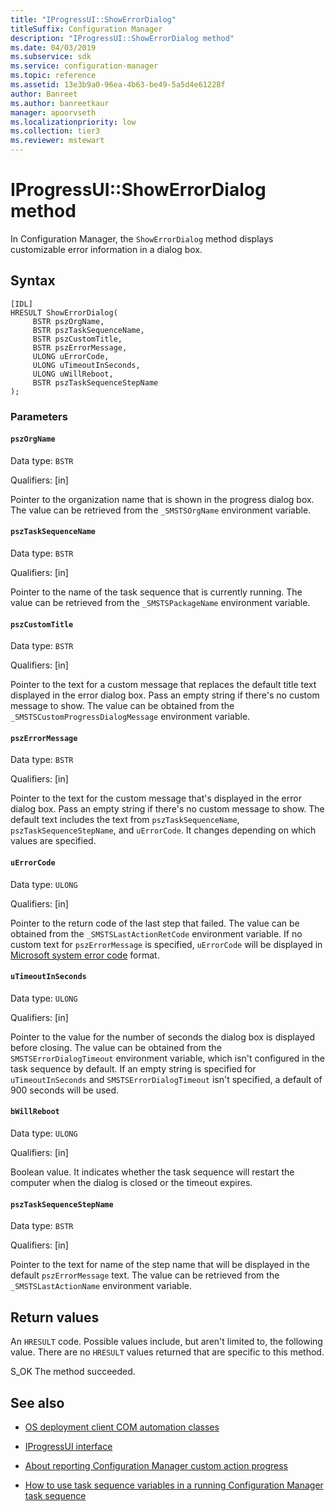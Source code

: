 ```yaml
---
title: "IProgressUI::ShowErrorDialog"
titleSuffix: Configuration Manager
description: "IProgressUI::ShowErrorDialog method"
ms.date: 04/03/2019
ms.subservice: sdk
ms.service: configuration-manager
ms.topic: reference
ms.assetid: 13e3b9a0-96ea-4b63-be49-5a5d4e61228f
author: Banreet
ms.author: banreetkaur
manager: apoorvseth
ms.localizationpriority: low
ms.collection: tier3
ms.reviewer: mstewart
---
```


# IProgressUI::ShowErrorDialog method

In Configuration Manager, the `ShowErrorDialog` method displays customizable error information in a dialog box.

## Syntax

```
[IDL]
HRESULT ShowErrorDialog(
     BSTR pszOrgName,
     BSTR pszTaskSequenceName,
     BSTR pszCustomTitle,
     BSTR pszErrorMessage,
     ULONG uErrorCode,
     ULONG uTimeoutInSeconds,
     ULONG uWillReboot,
     BSTR pszTaskSequenceStepName
);
```

### Parameters

#### `pszOrgName`

Data type: `BSTR`

Qualifiers: [in]

Pointer to the organization name that is shown in the progress dialog box. The value can be retrieved from the `_SMSTSOrgName` environment variable.

#### `pszTaskSequenceName`

Data type: `BSTR`

Qualifiers: [in]

Pointer to the name of the task sequence that is currently running. The value can be retrieved from the `_SMSTSPackageName` environment variable.

#### `pszCustomTitle`

Data type: `BSTR`

Qualifiers: [in]

Pointer to the text for a custom message that replaces the default title text displayed in the error dialog box. Pass an empty string if there's no custom message to show. The value can be obtained from the `_SMSTSCustomProgressDialogMessage` environment variable.

#### `pszErrorMessage`

Data type: `BSTR`

Qualifiers: [in]

Pointer to the text for the custom message that's displayed in the error dialog box. Pass an empty string if there's no custom message to show. The default text includes the text from `pszTaskSequenceName`, `pszTaskSequenceStepName`, and `uErrorCode`. It changes depending on which values are specified.

#### `uErrorCode`

Data type: `ULONG`

Qualifiers: [in]

Pointer to the return code of the last step that failed. The value can be obtained from the `_SMSTSLastActionRetCode` environment variable. If no custom text for `pszErrorMessage` is specified, `uErrorCode` will be displayed in [Microsoft system error code](/windows/desktop/debug/system-error-codes) format.

#### `uTimeoutInSeconds`

Data type: `ULONG`

Qualifiers: [in]

Pointer to the value for the number of seconds the dialog box is displayed before closing. The value can be obtained from the `SMSTSErrorDialogTimeout` environment variable, which isn't configured in the task sequence by default. If an empty string is specified for `uTimeoutInSeconds` and `SMSTSErrorDialogTimeout` isn't specified, a default of 900 seconds will be used.

#### `bWillReboot`

Data type: `ULONG`

Qualifiers: [in]

Boolean value. It indicates whether the task sequence will restart the computer when the dialog is closed or the timeout expires.

#### `pszTaskSequenceStepName`

Data type: `BSTR`

Qualifiers: [in]

Pointer to the text for name of the step name that will be displayed in the default `pszErrorMessage` text. The value can be retrieved from the `_SMSTSLastActionName` environment variable.

## Return values

An `HRESULT` code. Possible values include, but aren't limited to, the following value. There are no `HRESULT` values returned that are specific to this method.

S_OK
The method succeeded.

## See also

- [OS deployment client COM automation classes](operating-system-deployment-client-com-automation-classes.md)

- [IProgressUI interface](iprogressui-interface.md)

- [About reporting Configuration Manager custom action progress](../../../../osd/about-reporting-configuration-manager-custom-action-progress.md)

- [How to use task sequence variables in a running Configuration Manager task sequence](../../../../osd/how-to-use-task-sequence-variables-in-a-running-task-sequence.md)
